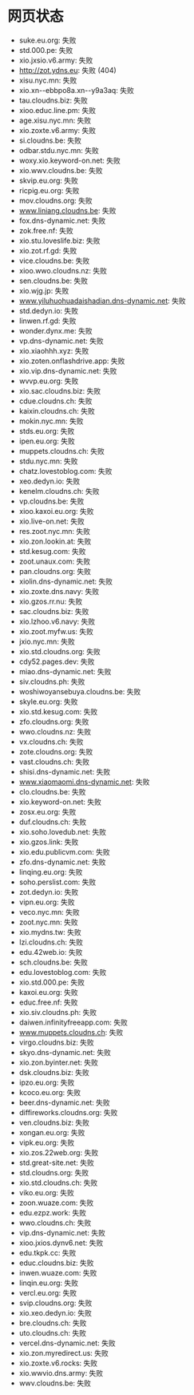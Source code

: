 # 网页状态
- suke.eu.org: 失败
- std.000.pe: 失败
- xio.jxsio.v6.army: 失败
- http://zot.ydns.eu: 失败 (404)
- xisu.nyc.mn: 失败
- xio.xn--ebbpo8a.xn--y9a3aq: 失败
- tau.cloudns.biz: 失败
- xioo.educ.line.pm: 失败
- age.xisu.nyc.mn: 失败
- xio.zoxte.v6.army: 失败
- si.cloudns.be: 失败
- odbar.stdu.nyc.mn: 失败
- woxy.xio.keyword-on.net: 失败
- xio.wwv.cloudns.be: 失败
- skvip.eu.org: 失败
- ricpig.eu.org: 失败
- mov.cloudns.org: 失败
- www.liniang.cloudns.be: 失败
- fox.dns-dynamic.net: 失败
- zok.free.nf: 失败
- xio.stu.loveslife.biz: 失败
- xio.zot.rf.gd: 失败
- vice.cloudns.be: 失败
- xioo.wwo.cloudns.nz: 失败
- sen.cloudns.be: 失败
- xio.wjg.jp: 失败
- www.yiluhuohuadaishadian.dns-dynamic.net: 失败
- std.dedyn.io: 失败
- linwen.rf.gd: 失败
- wonder.dynx.me: 失败
- vp.dns-dynamic.net: 失败
- xio.xiaohhh.xyz: 失败
- xio.zoten.onflashdrive.app: 失败
- xio.vip.dns-dynamic.net: 失败
- wvvp.eu.org: 失败
- xio.sac.cloudns.biz: 失败
- cdue.cloudns.ch: 失败
- kaixin.cloudns.ch: 失败
- mokin.nyc.mn: 失败
- stds.eu.org: 失败
- ipen.eu.org: 失败
- muppets.cloudns.ch: 失败
- stdu.nyc.mn: 失败
- chatz.lovestoblog.com: 失败
- xeo.dedyn.io: 失败
- kenelm.cloudns.ch: 失败
- vp.cloudns.be: 失败
- xioo.kaxoi.eu.org: 失败
- xio.live-on.net: 失败
- res.zoot.nyc.mn: 失败
- xio.zon.lookin.at: 失败
- std.kesug.com: 失败
- zoot.unaux.com: 失败
- pan.cloudns.org: 失败
- xiolin.dns-dynamic.net: 失败
- xio.zoxte.dns.navy: 失败
- xio.gzos.rr.nu: 失败
- sac.cloudns.biz: 失败
- xio.lzhoo.v6.navy: 失败
- xio.zoot.myfw.us: 失败
- jxio.nyc.mn: 失败
- xio.std.cloudns.org: 失败
- cdy52.pages.dev: 失败
- miao.dns-dynamic.net: 失败
- siv.cloudns.ph: 失败
- woshiwoyansebuya.cloudns.be: 失败
- skyle.eu.org: 失败
- xio.std.kesug.com: 失败
- zfo.cloudns.org: 失败
- wwo.cloudns.nz: 失败
- vx.cloudns.ch: 失败
- zote.cloudns.org: 失败
- vast.cloudns.ch: 失败
- shisi.dns-dynamic.net: 失败
- www.xiaomaomi.dns-dynamic.net: 失败
- clo.cloudns.be: 失败
- xio.keyword-on.net: 失败
- zosx.eu.org: 失败
- duf.cloudns.ch: 失败
- xio.soho.lovedub.net: 失败
- xio.gzos.link: 失败
- xio.edu.publicvm.com: 失败
- zfo.dns-dynamic.net: 失败
- linqing.eu.org: 失败
- soho.perslist.com: 失败
- zot.dedyn.io: 失败
- vipn.eu.org: 失败
- veco.nyc.mn: 失败
- zoot.nyc.mn: 失败
- xio.mydns.tw: 失败
- lzi.cloudns.ch: 失败
- edu.42web.io: 失败
- sch.cloudns.be: 失败
- edu.lovestoblog.com: 失败
- xio.std.000.pe: 失败
- kaxoi.eu.org: 失败
- educ.free.nf: 失败
- xio.siv.cloudns.ph: 失败
- daiwen.infinityfreeapp.com: 失败
- www.muppets.cloudns.ch: 失败
- virgo.cloudns.biz: 失败
- skyo.dns-dynamic.net: 失败
- xio.zon.byinter.net: 失败
- dsk.cloudns.biz: 失败
- ipzo.eu.org: 失败
- kcoco.eu.org: 失败
- beer.dns-dynamic.net: 失败
- diffireworks.cloudns.org: 失败
- ven.cloudns.biz: 失败
- xongan.eu.org: 失败
- vipk.eu.org: 失败
- xio.zos.22web.org: 失败
- std.great-site.net: 失败
- std.cloudns.org: 失败
- xio.std.cloudns.ch: 失败
- viko.eu.org: 失败
- zoon.wuaze.com: 失败
- edu.ezpz.work: 失败
- wwo.cloudns.ch: 失败
- vip.dns-dynamic.net: 失败
- xioo.jxios.dynv6.net: 失败
- edu.tkpk.cc: 失败
- educ.cloudns.biz: 失败
- inwen.wuaze.com: 失败
- linqin.eu.org: 失败
- vercl.eu.org: 失败
- svip.cloudns.org: 失败
- xio.xeo.dedyn.io: 失败
- bre.cloudns.ch: 失败
- uto.cloudns.ch: 失败
- vercel.dns-dynamic.net: 失败
- xio.zon.myredirect.us: 失败
- xio.zoxte.v6.rocks: 失败
- xio.wwvio.dns.army: 失败
- wwv.cloudns.be: 失败
